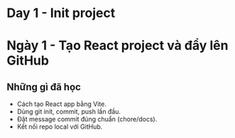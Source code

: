 # Day 1 - Init project
# Ngày 1 - Tạo React project và đẩy lên GitHub

## Những gì đã học
- Cách tạo React app bằng Vite.
- Dùng git init, commit, push lần đầu.
- Đặt message commit đúng chuẩn (chore/docs).
- Kết nối repo local với GitHub.
